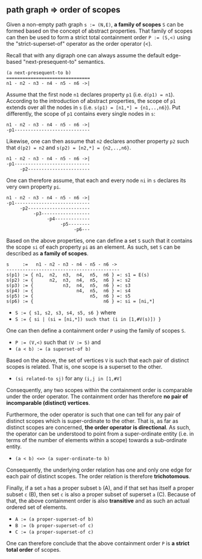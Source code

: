 
<!-- ======================================================================= -->
## path graph => order of scopes

Given a non-empty path graph `s := (N,E)`, **a family of scopes** `S` can be
formed based on the concept of abstract properties. That family of scopes can
then be used to form a strict total containment order `P := (S,<)` using the
"strict-superset-of" operator as the order operator (<).

Recall that with any digraph one can always assume the default edge-based
"next-presequent-to" semantics.

```
(a next-presequent-to b)
===============================
n1 - n2 - n3 - n4 - n5 - n6 ->|
```

Assume that the first node `n1` declares property `p1` (i.e. `d(p1) = n1`).
According to the introduction of abstract properties, the scope of `p1` extends
over all the nodes in `s` (i.e. `s(p1) = [n1,*] = {n1,..,n6}`). Put differently,
the scope of `p1` contains every single nodes in `s`:

```
n1 - n2 - n3 - n4 - n5 - n6 ->|
-p1----------------------------
```

Likewise, one can then assume that `n2` declares another property `p2`
such that `d(p2) = n2` and `s(p2) = [n2,*] = {n2,..,n6}`.

```
n1 - n2 - n3 - n4 - n5 - n6 ->|
-p1----------------------------
     -p2-----------------------
```

One can therefore assume, that each and every node `ni` in `s` declares
its very own property `pi`.

```
n1 - n2 - n3 - n4 - n5 - n6 ->|
-p1----------------------------
     -p2-----------------------
          -p3------------------
               -p4-------------
                    -p5--------
                         -p6---
```

Based on the above properties, one can define a set `S` such that it contains
the scope `si` of each property `pi` as an element. As such, set `S` can be
described as **a family of scopes**.

```
s     :=   n1 - n2 - n3 - n4 - n5 - n6 ->
------------------------------------------
s(p1) := { n1,  n2,  n3,  n4,  n5,  n6 } =: s1 = E(s)
s(p2) := {      n2,  n3,  n4,  n5,  n6 } =: s2
s(p3) := {           n3,  n4,  n5,  n6 } =: s3
s(p4) := {                n4,  n5,  n6 } =: s4
s(p5) := {                     n5,  n6 } =: s5
s(p6) := {                          n6 } =: si = [ni,*]
```

* `S := { s1, s2, s3, s4, s5, s6 }` where
* `S := { si | (si = [ni,*]) such that (i in [1,#V(s)]) }`

One can then define a containment order `P` using the family of scopes `S`.

* `P := (V,<)` such that `(V := S)` and
* `(a < b) := (a superset-of b)`

Based on the above, the set of vertices `V` is such that each pair of distinct
scopes is related. That is, one scope is a superset to the other.

* `(si related-to sj)` for any `(i,j in [1,#V]`

Consequently, any two scopes within the containment order is comparable under
the order operator. The containment order has therefore
**no pair of incomparable (distinct) vertices**.

Furthermore, the oder operator is such that one can tell for any pair of distinct
scopes which is super-ordinate to the other. That is, as far as distinct scopes
are concerned, **the order operator is directional**. As such, the operator can
be understood to point from a super-ordinate entity (i.e. in terms of the number
of elements within a scope) towards a sub-ordinate entity.

* `(a < b) <=> (a super-ordinate-to b)`

Consequently, the underlying order relation has one and only one edge for each
pair of distinct scopes. The order relation is therefore **trichotomous**.

Finally, if a set `a` has a proper subset `b` (A), and if that set has itself
a proper subset `c` (B), then set `c` is also a proper subset of superset `a`
(C). Because of that, the above containment order is also **transitive** and
as such an actual ordered set of elements.

* `A := (a proper-superset-of b)`
* `B := (b proper-superset-of c)`
* `C := (a proper-superset-of c)`

One can therefore conclude that the above containment order
`P` is **a strict total order** of scopes.
